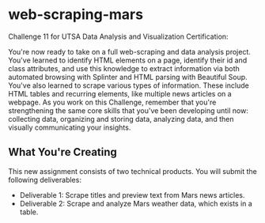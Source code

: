 # web-scraping-mars

Challenge 11 for UTSA Data Analysis and Visualization Certification:


You're now ready to take on a full web-scraping and data analysis project. You've learned to identify HTML elements
on a page, identify their id and class attributes, and use this knowledge to extract information via both automated
browsing with Splinter and HTML parsing with Beautiful Soup. You've also learned to scrape various types of
information. These include HTML tables and recurring elements, like multiple news articles on a webpage.
As you work on this Challenge, remember that you're strengthening the same core skills that you've been developing until now: collecting data, organizing and storing data, analyzing data, and then visually communicating your insights.

## What You're Creating

This new assignment consists of two technical products. You will submit the following deliverables:

* Deliverable 1: Scrape titles and preview text from Mars news articles.
* Deliverable 2: Scrape and analyze Mars weather data, which exists in a table.
